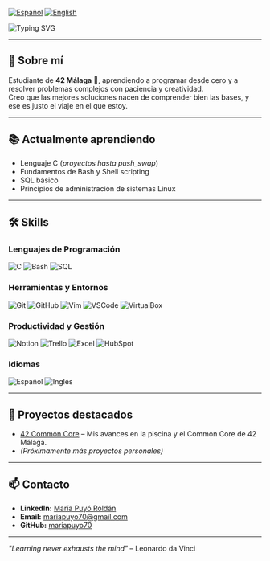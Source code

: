 [![Español](https://img.shields.io/badge/Idioma-Español-red)](README.md)
[![English](https://img.shields.io/badge/Language-English-blue)](README.en.md)

<!-- Banner animado -->
![Typing SVG](https://readme-typing-svg.herokuapp.com?font=Fira+Code&size=28&pause=500&color=F7F7F7&background=000000&center=true&vCenter=true&width=800&lines=Hi%2C+I'm+Mar%C3%ADa+Puy%C3%B3+Rold%C3%A1n!;42+M%C3%A1laga+Student+%F0%9F%9A%80;Learning+to+build+things+from+scratch+%F0%9F%92%BB)

---

## 👋 Sobre mí
Estudiante de **42 Málaga** 🚀, aprendiendo a programar desde cero y a resolver problemas complejos con paciencia y creatividad.  
Creo que las mejores soluciones nacen de comprender bien las bases, y ese es justo el viaje en el que estoy.

---

## 📚 Actualmente aprendiendo
- Lenguaje C (*proyectos hasta push_swap*)
- Fundamentos de Bash y Shell scripting
- SQL básico
- Principios de administración de sistemas Linux

---

## 🛠️ Skills

### Lenguajes de Programación
![C](https://img.shields.io/badge/C-Intermedio-blue?logo=c&logoColor=white)
![Bash](https://img.shields.io/badge/Bash-Básico-yellow?logo=gnu-bash&logoColor=white)
![SQL](https://img.shields.io/badge/SQL-Básico-lightgrey?logo=postgresql&logoColor=white)

### Herramientas y Entornos
![Git](https://img.shields.io/badge/Git-Básico-orange?logo=git&logoColor=white)
![GitHub](https://img.shields.io/badge/GitHub-Básico-lightgrey?logo=github)
![Vim](https://img.shields.io/badge/Vim-Básico-green?logo=vim&logoColor=white)
![VSCode](https://img.shields.io/badge/VSCode-Básico-blue?logo=visual-studio-code&logoColor=white)
![VirtualBox](https://img.shields.io/badge/VirtualBox-Básico-lightgrey?logo=virtualbox&logoColor=white)

### Productividad y Gestión
![Notion](https://img.shields.io/badge/Notion-Avanzado-black?logo=notion&logoColor=white)
![Trello](https://img.shields.io/badge/Trello-Básico-blue?logo=trello&logoColor=white)
![Excel](https://img.shields.io/badge/Excel-Intermedio-green?logo=microsoft-excel&logoColor=white)
![HubSpot](https://img.shields.io/badge/HubSpot-Intermedio-orange?logo=hubspot&logoColor=white)

### Idiomas
![Español](https://img.shields.io/badge/Español-Nativo-red?logo=google-translate&logoColor=white)
![Inglés](https://img.shields.io/badge/Inglés-C1-blue?logo=google-translate&logoColor=white)

---

## 📌 Proyectos destacados
- [42 Common Core](https://github.com/mariapuyo70/42-Common-Core) – Mis avances en la piscina y el Common Core de 42 Málaga.  
- *(Próximamente más proyectos personales)*

---

## 📫 Contacto
- **LinkedIn:** [María Puyó Roldán](https://www.linkedin.com/in/maria-puyo-roldan)  
- **Email:** mariapuyo70@gmail.com  
- **GitHub:** [mariapuyo70](https://github.com/mariapuyo70)

---

*"Learning never exhausts the mind"* – Leonardo da Vinci
